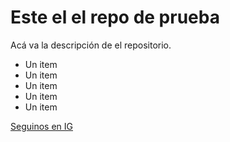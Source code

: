 # Este el el repo de prueba

Acá va la descripción de el repositorio.

- Un item
- Un item
- Un item
- Un item
- Un item

[Seguinos en IG](http://instagram.com/thefullstackdevs)